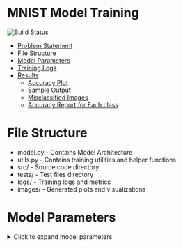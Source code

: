# MNIST Model Training

![Build Status](https://github.com/{username}/{repository-name}/workflows/Python%20application/badge.svg)

- [Problem Statement](#Problem-Statement)
- [File Structure](#File-Structure)
- [Model Parameters](#Model-Parameters)
- [Training Logs](#Training-Logs)
- [Results](#Results)
  * [Accuracy Plot](#Accuracy-Plot)
  * [Sample Output](#Sample-Output)
  * [Misclassified Images](#Misclassified-Images)
  * [Accuracy Report for Each class](#Accuracy-Report-for-Each-class)

# File Structure
* model.py - Contains Model Architecture
* utils.py - Contains training utilities and helper functions
* src/ - Source code directory
* tests/ - Test files directory
* logs/ - Training logs and metrics
* images/ - Generated plots and visualizations

# Model Parameters
<details>
<summary>Click to expand model parameters</summary>

</details>
